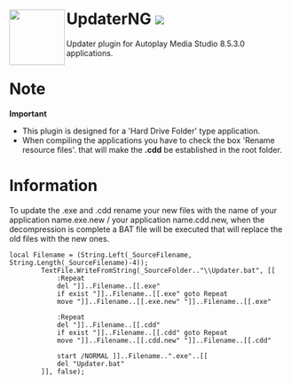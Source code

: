 # UpdaterNG <img align="left" src="https://user-images.githubusercontent.com/5092697/136836589-b655f88e-f67e-433d-bc2a-12c0534e05d9.png" width="100px"> <img src="https://img.shields.io/badge/Version-RELEASE-orange"></img>

Updater plugin for Autoplay Media Studio 8.5.3.0 applications.<br/>

# Note
__Important__<br/>
* This plugin is designed for a 'Hard Drive Folder' type application.
* When compiling the applications you have to check the box 'Rename resource files'. that will make the __.cdd__ be established in the root folder.

# Information
To update the .exe and .cdd rename your new files with the name of your application name.exe.new / your application name.cdd.new, when the decompression is complete a BAT file will be executed that will replace the old files with the new ones.
```
local Filename = (String.Left(_SourceFilename, String.Length(_SourceFilename)-4));
		TextFile.WriteFromString(_SourceFolder.."\\Updater.bat", [[
			:Repeat
			del "]]..Filename..[[.exe"
			if exist "]]..Filename..[[.exe" goto Repeat
			move "]]..Filename..[[.exe.new" "]]..Filename..[[.exe"
			
			:Repeat
			del "]]..Filename..[[.cdd"
			if exist "]]..Filename..[[.cdd" goto Repeat
			move "]]..Filename..[[.cdd.new" "]]..Filename..[[.cdd"
			
			start /NORMAL ]]..Filename..".exe"..[[
			del "Updater.bat"
		]], false);
```
